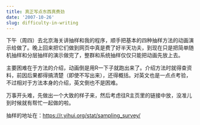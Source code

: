 ```yaml
---
title: 真正写点东西真费劲
date: '2007-10-26'
slug: difficulty-in-writing
---
```


下午（周四）去北京海关讲抽样和我的程序，顺手把基本的四种抽样方法的动画演示给做了。晚上回来把它们做到网页中真是费了好半天功夫，到现在只是把简单随机抽样和分层抽样的演示做完了，整群和系统抽样仅仅只能把动画先放上去。

主要困难在于方法的介绍，动画倒是用R一下子就跑出来了。介绍方法时就得查资料，前因后果都得搞清楚（即使不写出来），还得概括。对英文也是一点点考验，不过相对于方法本身的介绍，英文倒也不是困难。

万事开头难，先做出一个大致的样子来，然后考虑往R主页里的链接中放，没准儿到时候就有帮忙一起做的啦。

抽样的地址在：<https://r.yihui.org/stat/sampling_survey/>

